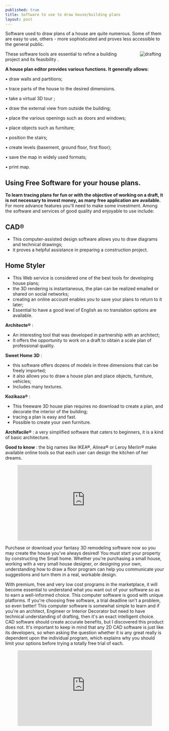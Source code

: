 ```yaml
---
published: true
title: Software to use to draw house/building plans 
layout: post
---
```

Software used to draw plans of a house are quite numerous. Some of them are easy to use, others - more sophisticated and proves less accessible to the general public.

<img src="http://i.imgur.com/8Sn27RJ.jpg" alt="drafting" style="margin:0px 10px; width:auto; height:auto; max-height:300px; max-width:35%" align="right">These software tools are essential to refine a building project and its feasibility .

<strong>A house plan editor provides various functions. It generally allows:</strong>

•	draw walls and partitions;

•	trace parts of the house to the desired dimensions.

•	take a virtual 3D tour ;

•	draw the external view from outside the building;

•	place the various openings such as doors and windows;

•	place objects such as furniture;

•	position the stairs;

•	create levels (basement, ground floor, first floor);

•	save the map in widely used formats;

•	print map.


<h2>Using Free Software for your house plans.</h2>
<strong>To learn tracing plans for fun or with the objective of working on a draft, it is not necessary to invest money, as many free application are available. </strong>
For more advance features you'll need to make some investment. Among the software and services of good quality and enjoyable to use include:

<h2>CAD®</h2>
<ul>
 	<li>This computer-assisted design software allows you to draw diagrams and technical drawings;</li>
<li>it proves a helpful assistance in preparing a construction project.</li>
</ul>
<h2>Home Styler</h2>
<ul>
 	<li>This Web service is considered one of the best tools for developing house plans;</li>
 	<li>the 3D rendering is instantaneous, the plan can be realized emailed or shared on social networks;</li>
 	<li>creating an online account enables you to save your plans to return to it later;</li>
 	<li>Essential to have a good level of English as no translation options are available.</li>
</ul>
<strong>Architecte®</strong>  :
<ul>
 	<li>An interesting tool that was developed in partnership with an architect;</li>
 	<li>It offers the opportunity to work on a draft to obtain a scale plan of professional quality.</li>
</ul>

<strong>Sweet Home 3D</strong>  :
<ul>
 	<li>this software offers dozens of models in three dimensions that can be freely imported;</li>
 	<li>it also allows you to draw a house plan and place objects, furniture, vehicles;</li>
 	<li>Includes many textures.</li>
</ul>

<strong>Kozikaza®</strong>  :
<ul>
 	<li>This freeware 3D house plan requires no download to create a plan, and decorate the interior of the building;</li>
 	<li>tracing a plan is easy and fast.</li>
 	<li>Possible to create your own furniture.</li>
</ul>

 <strong>Archifacile®</strong>  : a very simplified software that caters to beginners, it is a kind of basic architecture.

<strong>Good to know</strong>  : the big names like IKEA®, Alinea® or Leroy Merlin® make available online tools so that each user can design the kitchen of her dreams.

<iframe src="https://www.youtube.com/embed/TWCVa6PVrQw" allowfullscreen="true" style="margin:0px auto; display: block;" height="240" frameborder="0" width="426"></iframe>
<p>Purchase or download your fantasy 3D remodeling software now so you may create the house you've always desired! You must start your property by constructing the Small home.  Whether you're purchasing a small house, working with a very small house designer, or designing your own, understanding how to draw a floor program can help you communicate your suggestions and turn them in a real, workable design.</p>

<p>With premium, free and very low cost programs in the marketplace, it will become essential to understand what you want out of your software so as to earn a well-informed choice. This computer software is good with unique platforms.  If you're choosing free software, a trial deadline isn't a problem, so even better! This computer software is somewhat simple to learn and if you're an architect, Engineer or Interior Decorator but need to have technical understanding of drafting, then it's an exact intelligent choice.  CAD software should create accurate benefits, but I discovered this product does not.  It's important to keep in mind that any 2D CAD software is just like its developers, so when asking the question whether it is any great really is dependent upon the individual program, which explains why you should limit your options before trying a totally free trial of each.</p> 

<iframe src="https://www.youtube.com/embed/FFDHScQFscw" allowfullscreen="true" style="margin:0px auto; display: block;" height="240" frameborder="0" width="426"></iframe>

